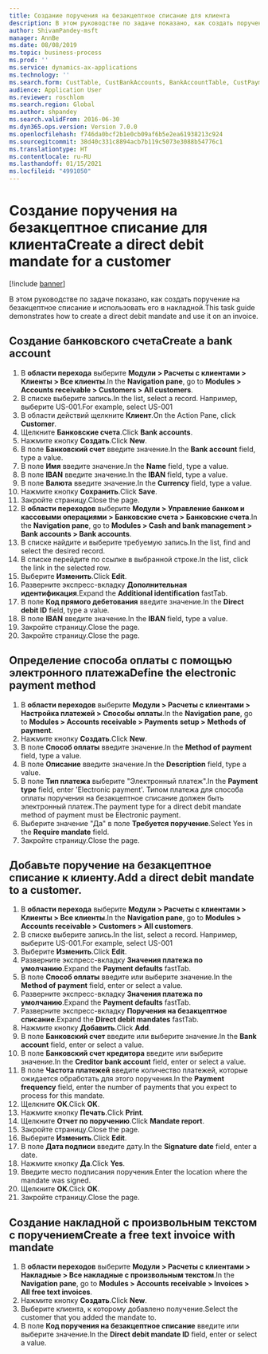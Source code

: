 ```yaml
---
title: Создание поручения на безакцептное списание для клиента
description: В этом руководстве по задаче показано, как создать поручение на безакцептное списание и использовать его в накладной.
author: ShivamPandey-msft
manager: AnnBe
ms.date: 08/08/2019
ms.topic: business-process
ms.prod: ''
ms.service: dynamics-ax-applications
ms.technology: ''
ms.search.form: CustTable, CustBankAccounts, BankAccountTable, CustPaymMode, CustDirectDebitMandate, BankAccountTableLookUp, SrsReportViewerForm,  LogisticsAddressCityLookup, CustFreeInvoice, CustTableLookup
audience: Application User
ms.reviewer: roschlom
ms.search.region: Global
ms.author: shpandey
ms.search.validFrom: 2016-06-30
ms.dyn365.ops.version: Version 7.0.0
ms.openlocfilehash: f746da0bcf2b1e0cb09af6b5e2ea61938213c924
ms.sourcegitcommit: 38d40c331c8894acb7b119c5073e3088b54776c1
ms.translationtype: HT
ms.contentlocale: ru-RU
ms.lasthandoff: 01/15/2021
ms.locfileid: "4991050"
---
```

# <a name="create-a-direct-debit-mandate-for-a-customer"></a><span data-ttu-id="c5731-103">Создание поручения на безакцептное списание для клиента</span><span class="sxs-lookup"><span data-stu-id="c5731-103">Create a direct debit mandate for a customer</span></span>

[!include [banner](../../includes/banner.md)]

<span data-ttu-id="c5731-104">В этом руководстве по задаче показано, как создать поручение на безакцептное списание и использовать его в накладной.</span><span class="sxs-lookup"><span data-stu-id="c5731-104">This task guide demonstrates how to create a direct debit mandate and use it on an invoice.</span></span>


## <a name="create-a-bank-account"></a><span data-ttu-id="c5731-105">Создание банковского счета</span><span class="sxs-lookup"><span data-stu-id="c5731-105">Create a bank account</span></span>
1. <span data-ttu-id="c5731-106">В **области перехода** выберите **Модули > Расчеты с клиентами > Клиенты > Все клиенты**.</span><span class="sxs-lookup"><span data-stu-id="c5731-106">In the **Navigation pane**, go to **Modules > Accounts receivable > Customers > All customers**.</span></span>
2. <span data-ttu-id="c5731-107">В списке выберите запись.</span><span class="sxs-lookup"><span data-stu-id="c5731-107">In the list, select a record.</span></span> <span data-ttu-id="c5731-108">Например, выберите US-001.</span><span class="sxs-lookup"><span data-stu-id="c5731-108">For example, select US-001</span></span>
3. <span data-ttu-id="c5731-109">В области действий щелкните **Клиент**.</span><span class="sxs-lookup"><span data-stu-id="c5731-109">On the Action Pane, click **Customer**.</span></span>
4. <span data-ttu-id="c5731-110">Щелкните **Банковские счета**.</span><span class="sxs-lookup"><span data-stu-id="c5731-110">Click **Bank accounts**.</span></span>
5. <span data-ttu-id="c5731-111">Нажмите кнопку **Создать**.</span><span class="sxs-lookup"><span data-stu-id="c5731-111">Click **New**.</span></span>
6. <span data-ttu-id="c5731-112">В поле **Банковский счет** введите значение.</span><span class="sxs-lookup"><span data-stu-id="c5731-112">In the **Bank account** field, type a value.</span></span>
7. <span data-ttu-id="c5731-113">В поле **Имя** введите значение.</span><span class="sxs-lookup"><span data-stu-id="c5731-113">In the **Name** field, type a value.</span></span>
8. <span data-ttu-id="c5731-114">В поле **IBAN** введите значение.</span><span class="sxs-lookup"><span data-stu-id="c5731-114">In the **IBAN** field, type a value.</span></span>
9. <span data-ttu-id="c5731-115">В поле **Валюта** введите значение.</span><span class="sxs-lookup"><span data-stu-id="c5731-115">In the **Currency** field, type a value.</span></span>
10. <span data-ttu-id="c5731-116">Нажмите кнопку **Сохранить**.</span><span class="sxs-lookup"><span data-stu-id="c5731-116">Click **Save**.</span></span>
11. <span data-ttu-id="c5731-117">Закройте страницу.</span><span class="sxs-lookup"><span data-stu-id="c5731-117">Close the page.</span></span>
12. <span data-ttu-id="c5731-118">В **области переходов** выберите **Модули > Управление банком и кассовыми операциями > Банковские счета > Банковские счета**.</span><span class="sxs-lookup"><span data-stu-id="c5731-118">In the **Navigation pane**, go to **Modules > Cash and bank management > Bank accounts > Bank accounts**.</span></span>
13. <span data-ttu-id="c5731-119">В списке найдите и выберите требуемую запись.</span><span class="sxs-lookup"><span data-stu-id="c5731-119">In the list, find and select the desired record.</span></span>
14. <span data-ttu-id="c5731-120">В списке перейдите по ссылке в выбранной строке.</span><span class="sxs-lookup"><span data-stu-id="c5731-120">In the list, click the link in the selected row.</span></span>
15. <span data-ttu-id="c5731-121">Выберите **Изменить**.</span><span class="sxs-lookup"><span data-stu-id="c5731-121">Click **Edit**.</span></span>
16. <span data-ttu-id="c5731-122">Разверните экспресс-вкладку **Дополнительная идентификация**.</span><span class="sxs-lookup"><span data-stu-id="c5731-122">Expand the **Additional identification** fastTab.</span></span>
17. <span data-ttu-id="c5731-123">В поле **Код прямого дебетования** введите значение.</span><span class="sxs-lookup"><span data-stu-id="c5731-123">In the **Direct debit ID** field, type a value.</span></span>
18. <span data-ttu-id="c5731-124">В поле **IBAN** введите значение.</span><span class="sxs-lookup"><span data-stu-id="c5731-124">In the **IBAN** field, type a value.</span></span>
19. <span data-ttu-id="c5731-125">Закройте страницу.</span><span class="sxs-lookup"><span data-stu-id="c5731-125">Close the page.</span></span>
20. <span data-ttu-id="c5731-126">Закройте страницу.</span><span class="sxs-lookup"><span data-stu-id="c5731-126">Close the page.</span></span>

## <a name="define-the-electronic-payment-method"></a><span data-ttu-id="c5731-127">Определение способа оплаты с помощью электронного платежа</span><span class="sxs-lookup"><span data-stu-id="c5731-127">Define the electronic payment method</span></span>
1. <span data-ttu-id="c5731-128">В **области переходов** выберите **Модули > Расчеты с клиентами > Настройка платежей > Способы оплаты**.</span><span class="sxs-lookup"><span data-stu-id="c5731-128">In the **Navigation pane**, go to **Modules > Accounts receivable > Payments setup > Methods of payment**.</span></span>
2. <span data-ttu-id="c5731-129">Нажмите кнопку **Создать**.</span><span class="sxs-lookup"><span data-stu-id="c5731-129">Click **New**.</span></span>
3. <span data-ttu-id="c5731-130">В поле **Способ оплаты** введите значение.</span><span class="sxs-lookup"><span data-stu-id="c5731-130">In the **Method of payment** field, type a value.</span></span>
4. <span data-ttu-id="c5731-131">В поле **Описание** введите значение.</span><span class="sxs-lookup"><span data-stu-id="c5731-131">In the **Description** field, type a value.</span></span>
5. <span data-ttu-id="c5731-132">В поле **Тип платежа** выберите "Электронный платеж".</span><span class="sxs-lookup"><span data-stu-id="c5731-132">In the **Payment type** field, enter 'Electronic payment'.</span></span> <span data-ttu-id="c5731-133">Типом платежа для способа оплаты поручения на безакцептное списание должен быть электронный платеж.</span><span class="sxs-lookup"><span data-stu-id="c5731-133">The payment type for a direct debit mandate method of payment must be Electronic payment.</span></span>
6. <span data-ttu-id="c5731-134">Выберите значение "Да" в поле **Требуется поручение**.</span><span class="sxs-lookup"><span data-stu-id="c5731-134">Select Yes in the **Require mandate** field.</span></span>
7. <span data-ttu-id="c5731-135">Закройте страницу.</span><span class="sxs-lookup"><span data-stu-id="c5731-135">Close the page.</span></span>

## <a name="add-a-direct-debit-mandate-to-a-customer"></a><span data-ttu-id="c5731-136">Добавьте поручение на безакцептное списание к клиенту.</span><span class="sxs-lookup"><span data-stu-id="c5731-136">Add a direct debit mandate to a customer.</span></span>
1. <span data-ttu-id="c5731-137">В **области перехода** выберите **Модули > Расчеты с клиентами > Клиенты > Все клиенты**.</span><span class="sxs-lookup"><span data-stu-id="c5731-137">In the **Navigation pane**, go to **Modules > Accounts receivable > Customers > All customers**.</span></span>
2. <span data-ttu-id="c5731-138">В списке выберите запись.</span><span class="sxs-lookup"><span data-stu-id="c5731-138">In the list, select a record.</span></span> <span data-ttu-id="c5731-139">Например, выберите US-001.</span><span class="sxs-lookup"><span data-stu-id="c5731-139">For example, select US-001</span></span>
3. <span data-ttu-id="c5731-140">Выберите **Изменить**.</span><span class="sxs-lookup"><span data-stu-id="c5731-140">Click **Edit**.</span></span>
4. <span data-ttu-id="c5731-141">Разверните экспресс-вкладку **Значения платежа по умолчанию**.</span><span class="sxs-lookup"><span data-stu-id="c5731-141">Expand the **Payment defaults** fastTab.</span></span>
5. <span data-ttu-id="c5731-142">В поле **Способ оплаты** введите или выберите значение.</span><span class="sxs-lookup"><span data-stu-id="c5731-142">In the **Method of payment** field, enter or select a value.</span></span>
6. <span data-ttu-id="c5731-143">Разверните экспресс-вкладку **Значения платежа по умолчанию**.</span><span class="sxs-lookup"><span data-stu-id="c5731-143">Expand the **Payment defaults** fastTab.</span></span>
7. <span data-ttu-id="c5731-144">Разверните экспресс-вкладку **Поручения на безакцептное списание**.</span><span class="sxs-lookup"><span data-stu-id="c5731-144">Expand the **Direct debit mandates** fastTab.</span></span>
8. <span data-ttu-id="c5731-145">Нажмите кнопку **Добавить**.</span><span class="sxs-lookup"><span data-stu-id="c5731-145">Click **Add**.</span></span>
9. <span data-ttu-id="c5731-146">В поле **Банковский счет** введите или выберите значение.</span><span class="sxs-lookup"><span data-stu-id="c5731-146">In the **Bank account** field, enter or select a value.</span></span>
10. <span data-ttu-id="c5731-147">В поле **Банковский счет кредитора** введите или выберите значение.</span><span class="sxs-lookup"><span data-stu-id="c5731-147">In the **Creditor bank account** field, enter or select a value.</span></span>
11. <span data-ttu-id="c5731-148">В поле **Частота платежей** введите количество платежей, которые ожидается обработать для этого поручения.</span><span class="sxs-lookup"><span data-stu-id="c5731-148">In the **Payment frequency** field, enter the number of payments that you expect to process for this mandate.</span></span>
12. <span data-ttu-id="c5731-149">Щелкните **OK**.</span><span class="sxs-lookup"><span data-stu-id="c5731-149">Click **OK**.</span></span>
13. <span data-ttu-id="c5731-150">Нажмите кнопку **Печать**.</span><span class="sxs-lookup"><span data-stu-id="c5731-150">Click **Print**.</span></span>
14. <span data-ttu-id="c5731-151">Щелкните **Отчет по поручению**.</span><span class="sxs-lookup"><span data-stu-id="c5731-151">Click **Mandate report**.</span></span>
15. <span data-ttu-id="c5731-152">Закройте страницу.</span><span class="sxs-lookup"><span data-stu-id="c5731-152">Close the page.</span></span>
16. <span data-ttu-id="c5731-153">Выберите **Изменить**.</span><span class="sxs-lookup"><span data-stu-id="c5731-153">Click **Edit**.</span></span>
17. <span data-ttu-id="c5731-154">В поле **Дата подписи** введите дату.</span><span class="sxs-lookup"><span data-stu-id="c5731-154">In the **Signature date** field, enter a date.</span></span>
18. <span data-ttu-id="c5731-155">Нажмите кнопку **Да**.</span><span class="sxs-lookup"><span data-stu-id="c5731-155">Click **Yes**.</span></span>
19. <span data-ttu-id="c5731-156">Введите место подписания поручения.</span><span class="sxs-lookup"><span data-stu-id="c5731-156">Enter the location where the mandate was signed.</span></span>
20. <span data-ttu-id="c5731-157">Щелкните **OK**.</span><span class="sxs-lookup"><span data-stu-id="c5731-157">Click **OK**.</span></span>
21. <span data-ttu-id="c5731-158">Закройте страницу.</span><span class="sxs-lookup"><span data-stu-id="c5731-158">Close the page.</span></span>

## <a name="create-a-free-text-invoice-with-mandate"></a><span data-ttu-id="c5731-159">Создание накладной с произвольным текстом с поручением</span><span class="sxs-lookup"><span data-stu-id="c5731-159">Create a free text invoice with mandate</span></span>
1. <span data-ttu-id="c5731-160">В **области переходов** выберите **Модули > Расчеты с клиентами > Накладные > Все накладные с произвольным текстом**.</span><span class="sxs-lookup"><span data-stu-id="c5731-160">In the **Navigation pane**, go to **Modules > Accounts receivable > Invoices > All free text invoices**.</span></span>
2. <span data-ttu-id="c5731-161">Нажмите кнопку **Создать**.</span><span class="sxs-lookup"><span data-stu-id="c5731-161">Click **New**.</span></span>
3. <span data-ttu-id="c5731-162">Выберите клиента, к которому добавлено получение.</span><span class="sxs-lookup"><span data-stu-id="c5731-162">Select the customer that you added the mandate to.</span></span>
4. <span data-ttu-id="c5731-163">В поле **Код поручения на безакцептное списание** введите или выберите значение.</span><span class="sxs-lookup"><span data-stu-id="c5731-163">In the **Direct debit mandate ID** field, enter or select a value.</span></span>

